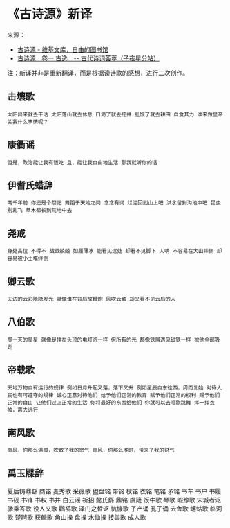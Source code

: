 # 《古诗源》新译

来源：

* [古诗源 - 维基文库，自由的图书馆](https://zh.wikisource.org/zh-hans/%E5%8F%A4%E8%A9%A9%E6%BA%90)
* [古诗源　卷一 古逸　-- 古代诗词荟萃（子夜星分站）](http://www.ziyexing.cn/shici/gushiyuan/gushiyuan_01.htm)

注：新译并非是重新翻译，而是根据读诗歌的感想，进行二次创作。

## 击壤歌

`太阳出来就去干活
太阳落山就去休息
口渴了就去挖井
肚饿了就去耕田
自食其力
谁来做皇帝关我什么事情呢？`

## 康衢谣

`但是，政治能让我有饭吃
且，能让我自由地生活
那我就听你的话`

## 伊耆氏蜡辞

`两千年前
你还是个祭祀
舞蹈于天地之间
念念有词
烂泥回到山上吧
洪水留到沟池中吧
昆虫别乱飞
草木都长到荒地中去`

## 尧戒

`身处高位
不得不
战战兢兢
如履薄冰
能看见远处
却看不见脚下
人呐
不容易在大山摔倒
却容易被小土堆绊倒`

## 卿云歌

`天边的云彩隐隐发光
就像谁在背后放鞭炮
风吹云散
却又看不见云后的人`



## 八伯歌

`那一天的星星
就像是挂在头顶的电灯泡一样
但所有的光
都像铁屑遇见磁铁一样
被他全部吸走`

## 帝载歌

`天地万物自有运行的规律
例如日月升起又落，落下又升
例如星辰自东往西，周而复始
对待人民也有可遵守的规律
诚心正意对待他们
给予他们正常的教育
赋予他们正常的权利
赐予他们正常的自由
让他们过上正常的生活
你将最好的东西给他们
你就可以去唱歌跳舞
挥一挥衣袖，离去远行`

## 南风歌

`南风，你那么温暖，吹散了我的怒气
南风，你那么准时，带来了我的财气`

## 禹玉牒辞




夏后铸鼎繇
商铭
麦秀歌
采薇歌
盥盘铭
带铭
杖铭
衣铭
笔铭
矛铭
书车
书户
书履
书砚
书锋
书权
书井
白云谣
祈招
懿氏繇
鼎铭
虞箴
饭牛歌
琴歌
暇豫歌
宋城者讴
骖乘答歌
役人又歌
鸜鹆歌
泽门之皙讴
忼慷歌
子产诵
孔子诵
去鲁歌
蟪蛄歌
临河歌
楚聘歌
获麟歌
角山操
盘操
水仙操
接舆歌
成人歌